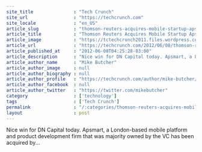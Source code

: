 ```yaml
---
site_title               : "Tech Crunch"
site_url                 : "https://techcrunch.com"
site_locale              : "en_US"
article_slug             : "thomson-reuters-acquires-mobile-startup-apsmart-to-re-invigorate-its-mobile-products"
article_title            : "Thomson Reuters Acquires Mobile Startup Apsmart To Re-invigorate Its Mobile Products"
article_image            : "https://tctechcrunch2011.files.wordpress.com/2012/06/68177v5-max-250x250.png?w=232&h=86&crop=1"
article_url              : "https://techcrunch.com/2012/06/08/thomson-reuters-acquires-mobile-startup-apsmart-to-re-invigorate-its-mobile-products/"
article_published_at     : "2012-06-08T04:25:28-03:00"
article_description      : "Nice win for DN Capital today. Apsmart, a London-based mobile platform and product development firm that was majority owned by the VC has been acquired by..."
article_author_name      : "Mike Butcher"
article_author_image     : null
article_author_biography : null
article_author_profile   : "https://techcrunch.com/author/mike-butcher/"
article_author_facebook  : null
article_author_twitter   : "https://twitter.com/mikebutcher"
category                 : ['technology']
tags                     : ['Tech Crunch']
permalink                : "/:categories/thomson-reuters-acquires-mobile-startup-apsmart-to-re-invigorate-its-mobile-products/"
layout                   : post
---
```


Nice win for DN Capital today. Apsmart, a London-based mobile platform and product development firm that was majority owned by the VC has been acquired by...

